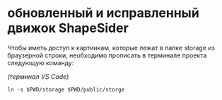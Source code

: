 # обновленный и исправленный движок ShapeSider

Чтобы иметь доступ к картинкам, которые лежат в папке storage из браузерной строки, необходимо прописать в терминале проекта следующую команду:<br>

_(терминал VS Code)_

```shell
ln -s $PWD/storage $PWD/public/storge
```
